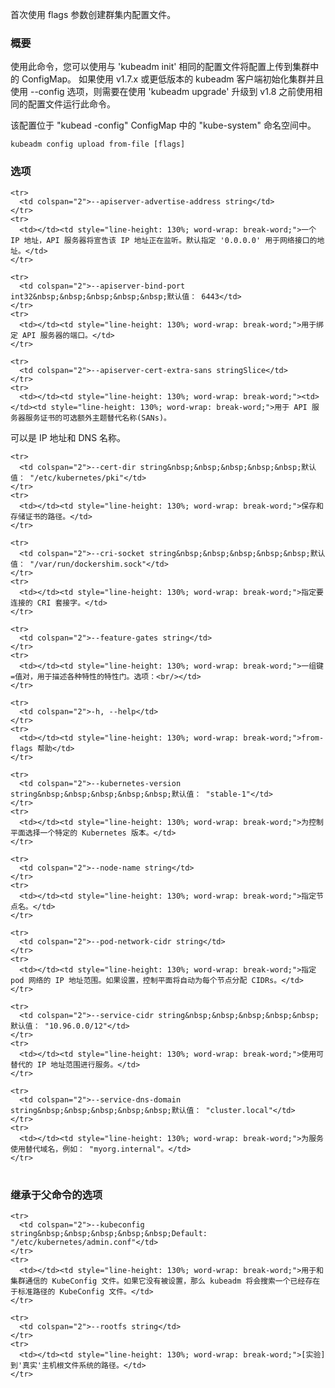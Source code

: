 
首次使用 flags 参数创建群集内配置文件。
<!--
Create the in-cluster configuration file for the first time from using flags.
-->

### 概要

<!--
### Synopsis
-->


使用此命令，您可以使用与 'kubeadm init' 相同的配置文件将配置上传到集群中的 ConfigMap。
如果使用 v1.7.x 或更低版本的 kubeadm 客户端初始化集群并且使用 --config 选项，则需要在使用 'kubeadm upgrade' 升级到 v1.8 之前使用相同的配置文件运行此命令。
<!--
Using this command, you can upload configuration to the ConfigMap in the cluster using the same config file you gave to 'kubeadm init'.
If you initialized your cluster using a v1.7.x or lower kubeadm client and used the --config option, you need to run this command with the
same config file before upgrading to v1.8 using 'kubeadm upgrade'.
-->

该配置位于 "kubead -config" ConfigMap 中的 "kube-system" 命名空间中。
<!--
The configuration is located in the "kube-system" namespace in the "kubeadm-config" ConfigMap.
-->


```
kubeadm config upload from-file [flags]
```

### 选项

<!--
### Options
-->

<!--
<td></td><td style="line-height: 130%; word-wrap: break-word;">The IP address the API Server will advertise it's listening on. Specify '0.0.0.0' to use the address of the default network interface.</td>
-->
<!--
<td colspan="2">--apiserver-bind-port int32&nbsp;&nbsp;&nbsp;&nbsp;&nbsp;Default: 6443</td>
-->
<!--
<td></td><td style="line-height: 130%; word-wrap: break-word;">Port for the API Server to bind to.</td>
-->
<!--
<td></td><td style="line-height: 130%; word-wrap: break-word;">Optional extra Subject Alternative Names (SANs) to use for the API Server serving certificate. Can be both IP addresses and DNS names.</td>
-->
<!--
<td></td><td style="line-height: 130%; word-wrap: break-word;">The path where to save and store the certificates.</td>
-->
<!--
<td></td><td style="line-height: 130%; word-wrap: break-word;">Specify the CRI socket to connect to.</td>
-->
<!--
<td></td><td style="line-height: 130%; word-wrap: break-word;">A set of key=value pairs that describe feature gates for various features. Options are:<br/></td>
-->
<!--
<td colspan="2">--apiserver-bind-port int32&nbsp;&nbsp;&nbsp;&nbsp;&nbsp;Default： 6443</td>
-->

<table style="width: 100%; table-layout: fixed;">
  <colgroup>
    <col span="1" style="width: 10px;" />
    <col span="1" />
  </colgroup>
  <tbody>

    <tr>
      <td colspan="2">--apiserver-advertise-address string</td>
    </tr>
    <tr>
      <td></td><td style="line-height: 130%; word-wrap: break-word;">一个 IP 地址，API 服务器将宣告该 IP 地址正在监听。默认指定 '0.0.0.0' 用于网络接口的地址。</td>
    </tr>

    <tr>
      <td colspan="2">--apiserver-bind-port int32&nbsp;&nbsp;&nbsp;&nbsp;&nbsp;默认值： 6443</td>
    </tr>
    <tr>
      <td></td><td style="line-height: 130%; word-wrap: break-word;">用于绑定 API 服务器的端口。</td>
    </tr>

    <tr>
      <td colspan="2">--apiserver-cert-extra-sans stringSlice</td>
    </tr>
    <tr>
      <td></td><td style="line-height: 130%; word-wrap: break-word;"><td></td><td style="line-height: 130%; word-wrap: break-word;">用于 API 服务器服务证书的可选额外主题替代名称(SANs)。
可以是 IP 地址和 DNS 名称。</td></td>
    </tr>

    <tr>
      <td colspan="2">--cert-dir string&nbsp;&nbsp;&nbsp;&nbsp;&nbsp;默认值： "/etc/kubernetes/pki"</td>
    </tr>
    <tr>
      <td></td><td style="line-height: 130%; word-wrap: break-word;">保存和存储证书的路径。</td>
    </tr>

    <tr>
      <td colspan="2">--cri-socket string&nbsp;&nbsp;&nbsp;&nbsp;&nbsp;默认值： "/var/run/dockershim.sock"</td>
    </tr>
    <tr>
      <td></td><td style="line-height: 130%; word-wrap: break-word;">指定要连接的 CRI 套接字。</td>
    </tr>

    <tr>
      <td colspan="2">--feature-gates string</td>
    </tr>
    <tr>
      <td></td><td style="line-height: 130%; word-wrap: break-word;">一组键=值对，用于描述各种特性的特性门。选项：<br/></td>
    </tr>

    <tr>
      <td colspan="2">-h, --help</td>
    </tr>
    <tr>
      <td></td><td style="line-height: 130%; word-wrap: break-word;">from-flags 帮助</td>
    </tr>

<!--
<td></td><td style="line-height: 130%; word-wrap: break-word;">help for from-flags</td>
-->

    <tr>
      <td colspan="2">--kubernetes-version string&nbsp;&nbsp;&nbsp;&nbsp;&nbsp;默认值： "stable-1"</td>
    </tr>
    <tr>
      <td></td><td style="line-height: 130%; word-wrap: break-word;">为控制平面选择一个特定的 Kubernetes 版本。</td>
    </tr>

    <tr>
      <td colspan="2">--node-name string</td>
    </tr>
    <tr>
      <td></td><td style="line-height: 130%; word-wrap: break-word;">指定节点名。</td>
    </tr>

    <tr>
      <td colspan="2">--pod-network-cidr string</td>
    </tr>
    <tr>
      <td></td><td style="line-height: 130%; word-wrap: break-word;">指定 pod 网络的 IP 地址范围。如果设置，控制平面将自动为每个节点分配 CIDRs。</td>
    </tr>

    <tr>
      <td colspan="2">--service-cidr string&nbsp;&nbsp;&nbsp;&nbsp;&nbsp;默认值： "10.96.0.0/12"</td>
    </tr>
    <tr>
      <td></td><td style="line-height: 130%; word-wrap: break-word;">使用可替代的 IP 地址范围进行服务。</td>
    </tr>

    <tr>
      <td colspan="2">--service-dns-domain string&nbsp;&nbsp;&nbsp;&nbsp;&nbsp;默认值： "cluster.local"</td>
    </tr>
    <tr>
      <td></td><td style="line-height: 130%; word-wrap: break-word;">为服务使用替代域名，例如： "myorg.internal"。</td>
    </tr>

  </tbody>
</table>

<!--
<td></td><td style="line-height: 130%; word-wrap: break-word;">Choose a specific Kubernetes version for the control plane.</td>
-->
<!--
<td></td><td style="line-height: 130%; word-wrap: break-word;">Specify the node name.</td>
-->
<!--
<td></td><td style="line-height: 130%; word-wrap: break-word;">Specify range of IP addresses for the pod network. If set, the control plane will automatically allocate CIDRs for every node.</td>
-->
<!--
<td></td><td style="line-height: 130%; word-wrap: break-word;">Use alternative range of IP address for service VIPs.</td>
-->
<!--
<td colspan="2">--service-dns-domain string&nbsp;&nbsp;&nbsp;&nbsp;&nbsp;Default： "cluster.local"</td>
-->
<!--
<td></td><td style="line-height: 130%; word-wrap: break-word;">Use alternative domain for services, e.g. "myorg.internal".</td>
-->


### 继承于父命令的选项

<!--
### Options inherited from parent commands
-->

<table style="width: 100%; table-layout: fixed;">
  <colgroup>
    <col span="1" style="width: 10px;" />
    <col span="1" />
  </colgroup>
  <tbody>

    <tr>
      <td colspan="2">--kubeconfig string&nbsp;&nbsp;&nbsp;&nbsp;&nbsp;Default: "/etc/kubernetes/admin.conf"</td>
    </tr>
    <tr>
      <td></td><td style="line-height: 130%; word-wrap: break-word;">用于和集群通信的 KubeConfig 文件。如果它没有被设置，那么 kubeadm 将会搜索一个已经存在于标准路径的 KubeConfig 文件。</td>
    </tr>

    <tr>
      <td colspan="2">--rootfs string</td>
    </tr>
    <tr>
      <td></td><td style="line-height: 130%; word-wrap: break-word;">[实验] 到'真实'主机根文件系统的路径。</td>
    </tr>

  </tbody>
</table>

<!--
<td></td><td style="line-height: 130%; word-wrap: break-word;">The kubeconfig file to use when talking to the cluster. If the flag is not set, a set of standard locations are searched for an existing KubeConfig file.</td>
-->
<!--
<td></td><td style="line-height: 130%; word-wrap: break-word;">[EXPERIMENTAL] The path to the 'real' host root filesystem.</td>
-->

